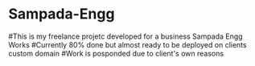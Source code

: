 # Sampada-Engg

#This is my freelance projetc developed for a business Sampada Engg Works
#Currently 80% done but almost ready to be deployed on clients custom domain
#Work is posponded due to client's own reasons
